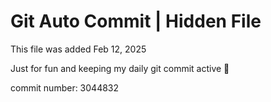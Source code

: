 # Git Auto Commit | Hidden File

This file was added Feb 12, 2025

Just for fun and keeping my daily git commit active 🤪

commit number: 3044832
